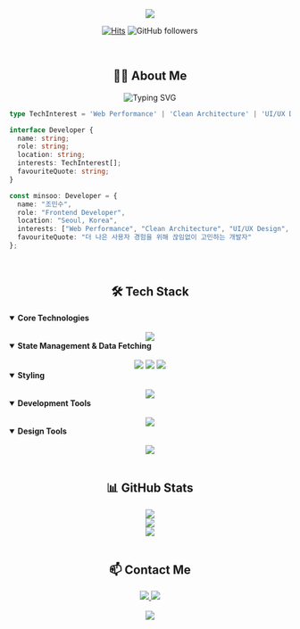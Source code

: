 <div align="center">
  <img src="https://capsule-render.vercel.app/api?type=waving&color=gradient&customColorList=0,2,2,5,30&height=300&section=header&text=Frontend%20Developer&fontSize=90&animation=fadeIn&desc=Minsoo%20Cho&descSize=30&descAlign=80&descAlignY=70" />

  [![Hits](https://hits.seeyoufarm.com/api/count/incr/badge.svg?url=https%3A%2F%2Fgithub.com%2Ferinmzo&count_bg=%23C83DCE&title_bg=%23555555&icon=&icon_color=%23E7E7E7&title=hits&edge_flat=false)](https://hits.seeyoufarm.com) 
  ![GitHub followers](https://img.shields.io/github/followers/erinmzo?style=flat&color=C83DCE)
</div>

<br />

<h2 align="center">👨‍💻 About Me</h2>

<div align="center">
  <img src="https://readme-typing-svg.demolab.com?font=Fira+Code&pause=1000&color=C83DCE&center=true&vCenter=true&random=false&width=500&lines=Frontend+Developer;4%2B+Years+of+Development+Experience;Always+Learning+New+Things" alt="Typing SVG" />
</div>

```typescript
type TechInterest = 'Web Performance' | 'Clean Architecture' | 'UI/UX Design' | 'Accessibility';

interface Developer {
  name: string;
  role: string;
  location: string;
  interests: TechInterest[];
  favouriteQuote: string;
}

const minsoo: Developer = {
  name: "조민수",
  role: "Frontend Developer",
  location: "Seoul, Korea",
  interests: ["Web Performance", "Clean Architecture", "UI/UX Design", "Accessibility"],
  favouriteQuote: "더 나은 사용자 경험을 위해 끊임없이 고민하는 개발자"
};
```

<br/>

<h2 align="center">🛠 Tech Stack</h2>

<details open>
<summary><b>Core Technologies</b></summary>
<br/>
<div align="center">
  <img src="https://skillicons.dev/icons?i=ts,js,react,nextjs&theme=light" />
</div>
</details>

<details open>
<summary><b>State Management & Data Fetching</b></summary>
<br/>
<div align="center">
  <img src="https://img.shields.io/badge/zustand-402A24?style=for-the-badge&labelColor=402A24&logo=data:image/svg+xml;base64,PHN2ZyB4bWxucz0iaHR0cDovL3d3dy53My5vcmcvMjAwMC9zdmciIHdpZHRoPSI0MCIgaGVpZ2h0PSI0MCIgdmlld0JveD0iMCAwIDQwIDQwIj48L3N2Zz4=" />
  <img src="https://img.shields.io/badge/redux-764ABC?style=for-the-badge&logo=redux&logoColor=white&labelColor=764ABC" />
  <img src="https://img.shields.io/badge/react%20query-FF4154?style=for-the-badge&logo=reactquery&logoColor=white&labelColor=FF4154" />
</div>
</details>

<details open>
<summary><b>Styling</b></summary>
<br/>
<div align="center">
  <img src="https://skillicons.dev/icons?i=tailwind,css,styledcomponents&theme=light" />
</div>
</details>

<details open>
<summary><b>Development Tools</b></summary>
<br/>
<div align="center">
  <img src="https://skillicons.dev/icons?i=git,vercel,supabase&theme=light" />
</div>
</details>

<details open>
<summary><b>Design Tools</b></summary>
<br/>
<div align="center">
  <img src="https://skillicons.dev/icons?i=figma,ps,ai,xd&theme=light" />
</div>
</details>

<br/>

<h2 align="center">📊 GitHub Stats</h2>

<div align="center">
  <picture>
    <source 
      srcset="https://github-readme-stats.vercel.app/api?username=erinmzo&show_icons=true&theme=radical&bg_color=00000000&hide_border=true&include_all_commits=true&count_private=true"
      media="(prefers-color-scheme: dark)"
    />
    <img src="https://github-readme-stats.vercel.app/api?username=erinmzo&show_icons=true&theme=buefy&hide_border=true&include_all_commits=true&count_private=true" />
  </picture>
</div>

<div align="center">
  <picture>
    <source
      srcset="https://github-readme-streak-stats.herokuapp.com?user=erinmzo&theme=radical&hide_border=true&background=00000000"
      media="(prefers-color-scheme: dark)"
    />
    <img src="https://github-readme-streak-stats.herokuapp.com?user=erinmzo&theme=buefy&hide_border=true" />
  </picture>
</div>

<div align="center">
  <picture>
    <source
      srcset="https://github-readme-stats.vercel.app/api/top-langs/?username=erinmzo&theme=radical&bg_color=00000000&hide_border=true&include_all_commits=true&count_private=true&layout=compact"
      media="(prefers-color-scheme: dark)"
    />
    <img src="https://github-readme-stats.vercel.app/api/top-langs/?username=erinmzo&theme=buefy&hide_border=true&include_all_commits=true&count_private=true&layout=compact" />
  </picture>
</div>

<br/>

<h2 align="center">📫 Contact Me</h2>

<div align="center">
  <a href="mailto:textign@gmail.com">
    <img src="https://img.shields.io/badge/Gmail-D14836?style=for-the-badge&logo=gmail&logoColor=white&labelColor=D14836" />
  </a>
  <a href="mailto:zomins@naver.com">
    <img src="https://img.shields.io/badge/Naver-03C75A?style=for-the-badge&logo=naver&logoColor=white&labelColor=03C75A" />
  </a>
</div>

<br/>

<div align="center">
  <img src="https://capsule-render.vercel.app/api?type=waving&color=gradient&customColorList=0,2,2,5,30&height=200&section=footer&text=Let's%20Work%20Together!&fontSize=50&animation=fadeIn&desc=💌%20mail%20to%20textign@gmail.com&descSize=20&descAlign=70&descAlignY=70" />
</div>
